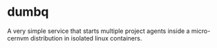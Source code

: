 # dumbq
A very simple service that starts multiple project agents inside a micro-cernvm distribution in isolated linux containers.
